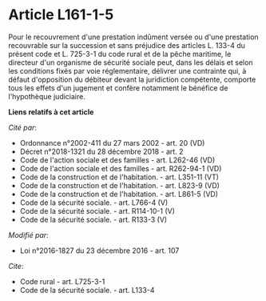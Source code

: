 # Article L161-1-5

Pour le recouvrement d'une prestation indûment versée ou d'une prestation recouvrable sur la succession et sans préjudice des
articles L. 133-4 du présent code et L. 725-3-1 du code rural et de la pêche maritime, le directeur d'un organisme de
sécurité sociale peut, dans les délais et selon les conditions fixés par voie réglementaire, délivrer une contrainte qui, à
défaut d'opposition du débiteur devant la juridiction compétente, comporte tous les effets d'un jugement et confère notamment
le bénéfice de l'hypothèque judiciaire.

**Liens relatifs à cet article**

_Cité par_:

  - Ordonnance n°2002-411 du 27 mars 2002 - art. 20 (VD)
  - Décret n°2018-1321 du 28 décembre 2018 - art. 2
  - Code de l'action sociale et des familles - art. L262-46 (VD)
  - Code de l'action sociale et des familles - art. R262-94-1 (VD)
  - Code de la construction et de l'habitation. - art. L351-11 (VT)
  - Code de la construction et de l'habitation. - art. L823-9 (VD)
  - Code de la construction et de l'habitation. - art. L861-5 (VD)
  - Code de la sécurité sociale. - art. L766-4 (V)
  - Code de la sécurité sociale. - art. R114-10-1 (V)
  - Code de la sécurité sociale. - art. R133-3 (V)

_Modifié par_:

  - Loi n°2016-1827 du 23 décembre 2016 - art. 107

_Cite_:

  - Code rural - art. L725-3-1
  - Code de la sécurité sociale. - art. L133-4
